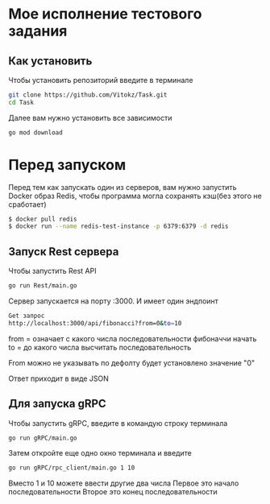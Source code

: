 # Мое исполнение тестового задания

## Как установить
Чтобы установить репозиторий введите в терминале
```sh
git clone https://github.com/Vitokz/Task.git
cd Task
```

Далее вам нужно установить все зависимости
```sh
go mod download
```
# Перед запуском
Перед тем как запускать один из серверов, вам нужно запустить Docker образ Redis, чтобы программа могла сохранять кэш(без этого не сработает)

```sh
$ docker pull redis
$ docker run --name redis-test-instance -p 6379:6379 -d redis
```
## Запуск Rest сервера

Чтобы запустить Rest API
```sh
go run Rest/main.go
```
Сервер запускается на порту :3000. И имеет один эндпоинт

```sh
Get запрос
http://localhost:3000/api/fibonacci?from=0&to=10
```

from = означает с какого числа последовательности фибоначчи начать
to = до какого числа высчитать последовательность

From можно не указывать по дефолту будет установлено значение "0"

Ответ приходит в виде JSON
## Для запуска gRPC

Чтобы запустить gRPC, введите в командую строку терминала

```sh
go run gRPC/main.go
```
Затем откройте еще одно окно терминала и введите 
```sh
go run gRPC/rpc_client/main.go 1 10
```
Вместо 1 и 10 можете ввести другие два числа
Первое это начало последовательности
Второе это конец последовательности


